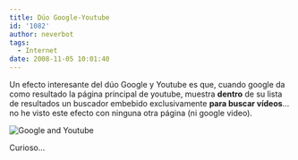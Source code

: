 ```yaml
---
title: Dúo Google-Youtube
id: '1082'
author: neverbot
tags:
  - Internet
date: 2008-11-05 10:01:40
---
```


Un efecto interesante del dúo Google y Youtube es que, cuando google da como resultado la página principal de youtube, muestra **dentro** de su lista de resultados un buscador embebido exclusivamente **para buscar vídeos**... no he visto este efecto con ninguna otra página (ni google video).

![Google and Youtube](./google_and_youtube.png "Google and Youtube")

Curioso...